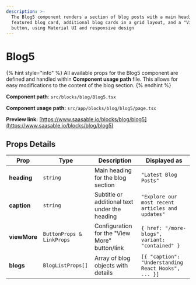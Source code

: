 ```yaml
---
description: >-
  The Blog5 component renders a section of blog posts with a main heading, a
  featured blog card, additional blog cards in a grid layout, and a "View More"
  button, using Material UI and responsive design
---
```


# Blog5

{% hint style="info" %}
All available props for the Blog5 component are defined and handled within **Component usage path** file. This allows for easy modifications to the content of the blog section.
{% endhint %}

**Component path**: `src/blocks/blog/Blog5.tsx`

**Component usage path:**  `src/app/blocks/blog/blog5/page.tsx`

**Preview link:** [https://www.saasable.io/blocks/blog/blog5](https://www.saasable.io/blocks/blog/blog5)

## Props Details

| Prop         | Type                      | Description                                   | Displayed as                                        |
| ------------ | ------------------------- | --------------------------------------------- | --------------------------------------------------- |
| **heading**  | `string`                  | Main heading for the blog section             | `"Latest Blog Posts"`                               |
| **caption**  | `string`                  | Subtitle or additional text under the heading | `"Explore our most recent articles and updates"`    |
| **viewMore** | `ButtonProps & LinkProps` | Configuration for the "View More" button/link | `{ href: "/more-blogs", variant: "contained" }`     |
| **blogs**    | `BlogListProps[]`         | Array of blog objects with details            | `[{ "caption": "Understanding React Hooks", ... }]` |
